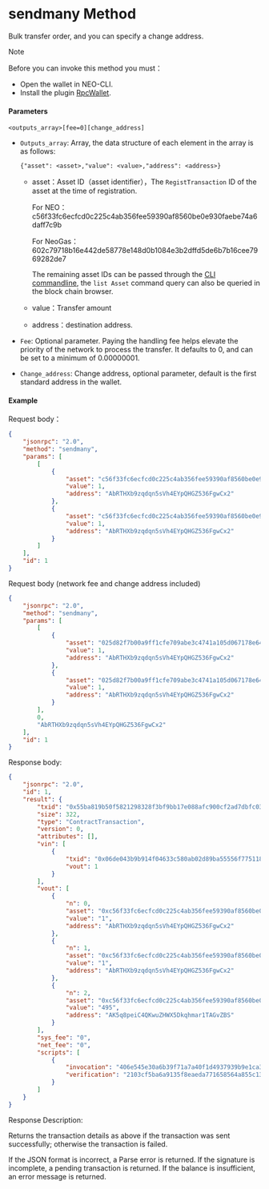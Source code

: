 # sendmany Method

Bulk transfer order, and you can specify a change address.

> [!Note]
>
> Before you can invoke this method you must：
>
> - Open the wallet in NEO-CLI.
> - Install the plugin [RpcWallet](https://github.com/neo-project/neo-plugins/releases). 

#### Parameters

`<outputs_array>[fee=0][change_address]`

- `Outputs_array`: Array, the data structure of each element in the array is as follows:

  `{"asset": <asset>,"value": <value>,"address": <address>}`
  - asset：Asset ID（asset identifier），The `RegistTransaction` ID of the asset at the time of registration.

    For NEO：c56f33fc6ecfcd0c225c4ab356fee59390af8560be0e930faebe74a6daff7c9b

    For NeoGas：602c79718b16e442de58778e148d0b1084e3b2dffd5de6b7b16cee7969282de7

    The remaining asset IDs can be passed through the [CLI commandline](../../../../node/cli/cli.md), the `list Asset` command query can also be queried in the block chain browser.

  - value：Transfer amount

  - address：destination address.

- `Fee`: Optional parameter. Paying the handling fee helps elevate the priority of the network to process the transfer. It defaults to 0, and can be set to a minimum of 0.00000001.

- `Change_address`: Change address, optional parameter, default is the first standard address in the wallet.

#### Example

Request body：

```json
{
    "jsonrpc": "2.0",
    "method": "sendmany",
    "params": [
        [
            {
                "asset": "c56f33fc6ecfcd0c225c4ab356fee59390af8560be0e930faebe74a6daff7c9b",
                "value": 1,
                "address": "AbRTHXb9zqdqn5sVh4EYpQHGZ536FgwCx2"
            },
            {
                "asset": "c56f33fc6ecfcd0c225c4ab356fee59390af8560be0e930faebe74a6daff7c9b",
                "value": 1,
                "address": "AbRTHXb9zqdqn5sVh4EYpQHGZ536FgwCx2"
            }
        ]
    ],
    "id": 1
}
```

Request body (network fee and change address included)

```json
{
    "jsonrpc": "2.0",
    "method": "sendmany",
    "params": [
        [
            {
                "asset": "025d82f7b00a9ff1cfe709abe3c4741a105d067178e645bc3ebad9bc79af47d4",
                "value": 1,
                "address": "AbRTHXb9zqdqn5sVh4EYpQHGZ536FgwCx2"
            },
            {
                "asset": "025d82f7b00a9ff1cfe709abe3c4741a105d067178e645bc3ebad9bc79af47d4",
                "value": 1,
                "address": "AbRTHXb9zqdqn5sVh4EYpQHGZ536FgwCx2"
            }
        ],
        0,
        "AbRTHXb9zqdqn5sVh4EYpQHGZ536FgwCx2"
    ],
    "id": 1
}
```

Response body:

```json
{
    "jsonrpc": "2.0",
    "id": 1,
    "result": {
        "txid": "0x55ba819b50f5821298328f3bf9bb17e088afc900cf2ad7dbfc03d49940b5cf30",
        "size": 322,
        "type": "ContractTransaction",
        "version": 0,
        "attributes": [],
        "vin": [
            {
                "txid": "0x06de043b9b914f04633c580ab02d89ba55556f775118a292adb6803208857c91",
                "vout": 1
            }
        ],
        "vout": [
            {
                "n": 0,
                "asset": "0xc56f33fc6ecfcd0c225c4ab356fee59390af8560be0e930faebe74a6daff7c9b",
                "value": "1",
                "address": "AbRTHXb9zqdqn5sVh4EYpQHGZ536FgwCx2"
            },
            {
                "n": 1,
                "asset": "0xc56f33fc6ecfcd0c225c4ab356fee59390af8560be0e930faebe74a6daff7c9b",
                "value": "1",
                "address": "AbRTHXb9zqdqn5sVh4EYpQHGZ536FgwCx2"
            },
            {
                "n": 2,
                "asset": "0xc56f33fc6ecfcd0c225c4ab356fee59390af8560be0e930faebe74a6daff7c9b",
                "value": "495",
                "address": "AK5q8peiC4QKwuZHWX5Dkqhmar1TAGvZBS"
            }
        ],
        "sys_fee": "0",
        "net_fee": "0",
        "scripts": [
            {
                "invocation": "406e545e30a6b39f71a7a40f1d4937939b9e1ca38851449842a2e2318bd499afd9c89f0c96658923e3e435ee91192e9dbf101d81a240fa7c953ac0c322d2f2b980",
                "verification": "2103cf5ba6a9135f8eaeda771658564a855c1328af6b6808635496a4f51e3d29ac3eac"
            }
        ]
    }
}
```

Response Description:

Returns the transaction details as above if the transaction was sent successfully; otherwise the transaction is failed.

If the JSON format is incorrect, a Parse error is returned.
If the signature is incomplete, a pending transaction is returned.
If the balance is insufficient, an error message is returned.

